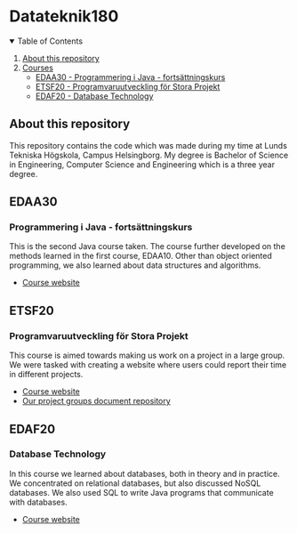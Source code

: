 # Datateknik180
<details open="open">
  <summary>Table of Contents</summary>
  <ol>
    <li>
      <a href="#about-this-repository">About this repository</a>
    </li>
    <li>
      <a href="#getting-started">Courses</a>
      <ul>
        <li><a href="#edaa30">EDAA30 - Programmering i Java - fortsättningskurs<a></li>
        <li><a href="#etsf20">ETSF20 - Programvaruutveckling för Stora Projekt</a></li>
        <li><a href="#edaf20">EDAF20 - Database Technology</a></li>
      </ul>
    </li>
  </ol>
</details>

## About this repository

This repository contains the code which was made during my time at Lunds Tekniska Högskola, Campus Helsingborg. My degree is Bachelor of Science in Engineering, Computer Science and Engineering which is a three year degree.

## EDAA30
### Programmering i Java - fortsättningskurs
This is the second Java course taken. The course further developed on the methods learned in the first course, EDAA10. Other than object oriented programming, we also learned about data structures and algorithms.

* [Course website](http://cs.lth.se/edaa30/)

## ETSF20
### Programvaruutveckling för Stora Projekt
This course is aimed towards making us work on a project in a large group. We were tasked with creating a website where users could report their time in different projects.

* [Course website](http://cs.lth.se/etsf20/)
* [Our project groups document repository](https://github.com/puspgroup2/work-library)

## EDAF20
### Database Technology
In this course we learned about databases, both in theory and in practice. We concentrated on relational databases, but also discussed NoSQL databases. We also used SQL to write Java programs that communicate with databases.

* [Course website](http://cs.lth.se/edaf20-database-technology/)